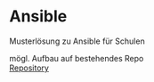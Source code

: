 # Ansible
Musterlösung zu Ansible für Schulen  

mögl. Aufbau auf bestehendes Repo  
[Repository](https://github.com/crombeen/ansible)
